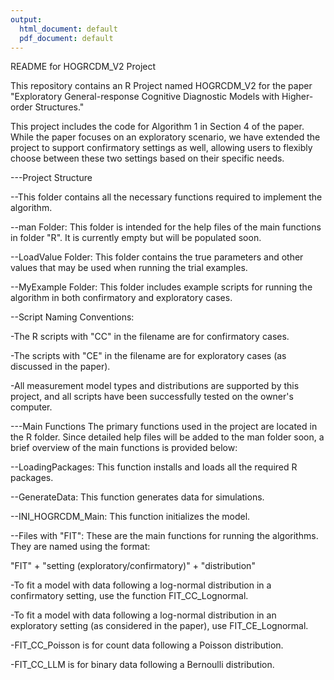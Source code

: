 ```yaml
---
output:
  html_document: default
  pdf_document: default
---
```

README for HOGRCDM_V2 Project  

This repository contains an R Project named HOGRCDM_V2 for the paper "Exploratory General-response Cognitive Diagnostic Models with Higher-order Structures."  


This project includes the code for Algorithm 1 in Section 4 of the paper. While the paper focuses on an exploratory scenario, we have extended the project to support confirmatory settings as well, allowing users to flexibly choose between these two settings based on their specific needs.  


---Project Structure

--This folder contains all the necessary functions required to implement the algorithm.

--man Folder: This folder is intended for the help files of the main functions in folder "R". It is currently empty but will be populated soon.

--LoadValue Folder: This folder contains the true parameters and other values that may be used when running the trial examples.

--MyExample Folder: This folder includes example scripts for running the algorithm in both confirmatory and exploratory cases.

--Script Naming Conventions:

-The R scripts with "CC" in the filename are for confirmatory cases.  

-The scripts with "CE" in the filename are for exploratory cases (as discussed in the paper).  

-All measurement model types and distributions are supported by this project, and all scripts have been successfully tested on the owner's computer.



---Main Functions
The primary functions used in the project are located in the R folder. Since detailed help files will be added to the man folder soon, a brief overview of the main functions is provided below:

--LoadingPackages: This function installs and loads all the required R packages.  


--GenerateData: This function generates data for simulations.  


--INI_HOGRCDM_Main: This function initializes the model.  


--Files with "FIT": These are the main functions for running the algorithms. They are named using the format:  


"FIT" + "setting (exploratory/confirmatory)" + "distribution"

-To fit a model with data following a log-normal distribution in a confirmatory setting, use the function FIT_CC_Lognormal.  

-To fit a model with data following a log-normal distribution in an exploratory setting (as considered in the paper), use FIT_CE_Lognormal.  

-FIT_CC_Poisson is for count data following a Poisson distribution.  

-FIT_CC_LLM is for binary data following a Bernoulli distribution.
